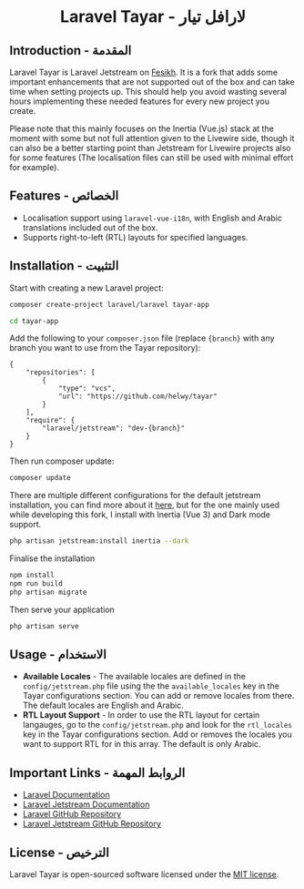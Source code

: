 <div align="center">

# Laravel Tayar - لارافل تيار

</div>

## Introduction - المقدمة

Laravel Tayar is Laravel Jetstream on [Fesikh](https://en.wikipedia.org/wiki/Fesikh). It is a fork that adds some important enhancements that are not supported out of the box and can take time when setting projects up. This should help you avoid wasting several hours implementing these needed features for every new project you create. 

Please note that this mainly focuses on the Inertia (Vue.js) stack at the moment with some but not full attention given to the Livewire side, though it can also be a better starting point than Jetstream for Livewire projects also for some features (The localisation files can still be used with minimal effort for example).

## Features - الخصائص

- Localisation support using `laravel-vue-i18n`, with English and Arabic translations included out of the box.
- Supports right-to-left (RTL) layouts for specified languages.

## Installation - التثبيت

Start with creating a new Laravel project:

```bash
composer create-project laravel/laravel tayar-app

cd tayar-app
```

Add the following to your `composer.json` file (replace `{branch}` with any branch you want to use from the Tayar repository):

```
{
    "repositories": [
        {
            "type": "vcs",
            "url": "https://github.com/helwy/tayar"
        }
    ],
    "require": {
        "laravel/jetstream": "dev-{branch}"
    }
}
```

Then run composer update:

```bash
composer update
```

There are multiple different configurations for the default jetstream installation, you can find more about it [here](https://jetstream.laravel.com/installation.html), but for the one mainly used while developing this fork, I install with Inertia (Vue 3) and Dark mode support.

```bash
php artisan jetstream:install inertia --dark
```

Finalise the installation

```bash
npm install
npm run build
php artisan migrate
```

Then serve your application

```bash
php artisan serve
```

## Usage - الاستخدام

- **Available Locales** - The available locales are defined in the `config/jetstream.php` file using the the `available_locales` key in the Tayar configurations section. You can add or remove locales from there. The default locales are English and Arabic.
- **RTL Layout Support** - In order to use the RTL layout for certain langauges, go to the `config/jetstream.php` and look for the `rtl_locales` key in the Tayar configurations section. Add or removes the locales you want to support RTL for in this array. The default is only Arabic.

## Important Links - الروابط المهمة

- [Laravel Documentation](https://laravel.com/)
- [Laravel Jetstream Documentation](https://jetstream.laravel.com)
- [Laravel GitHub Repository](https://github.com/laravel/laravel)
- [Laravel Jetstream GitHub Repository](https://github.com/laravel/jetstream)

## License - الترخيص

Laravel Tayar is open-sourced software licensed under the [MIT license](LICENSE.md).
